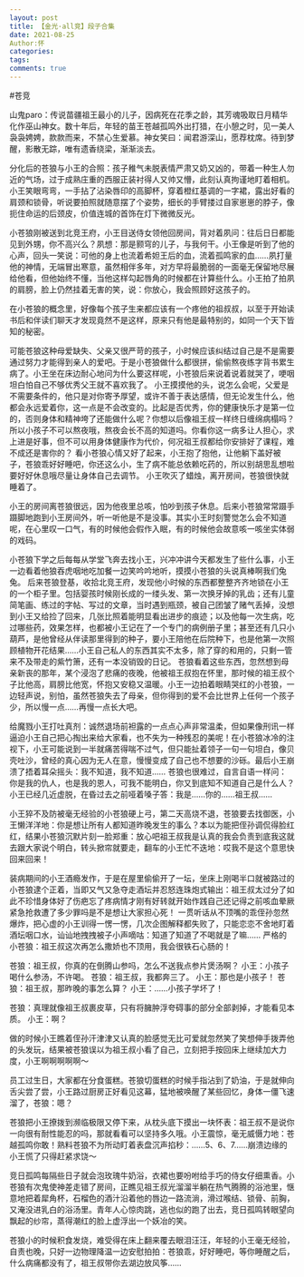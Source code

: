 ```yaml
---
layout: post
title: 【金光·all竞】段子合集
date: 2021-08-25
Author:怀
categories:
tags:
comments: true
---
```


#苍竞

山鬼paro：传说苗疆祖王最小的儿子，因病死在花季之龄，其芳魂吸取日月精华化作巫山神女。数十年后，年轻的苗王苍越孤鸣外出打猎，在小憩之时，见一美人袅袅娉娉，款款而来，不禁心生爱慕。神女笑曰：闻君游深山，愿荐枕席。待到梦醒，影散无踪，唯有遗香绕梁，渐渐淡去。

分化后的苍狼与小王的合照：孩子稚气未脱表情严肃又奶又凶的，带着一种生人勿近的气场，过于成熟庄重的西服正装衬得人又帅又懵，此刻认真拘谨地盯着相机。小王笑眼弯弯，一手拈了沾染唇印的高脚杯，穿着橙红基调的一字裙，露出好看的肩颈和锁骨，听说要拍照就随意摆了个姿势，细长的手臂搂过自家崽崽的脖子，像扼住命运的后颈皮，价值连城的首饰在灯下微微反光。

小苍狼刚被送到北竞王府，小王目送侍女领他回房间，背对着夙问：往后日日都能见到外甥，你不高兴么？夙想：那是颢穹的儿子，与我何干。小王像是听到了他的心声，回头一笑说：可他的身上也流着希妲王后的血，流着孤鸣家的血……夙打量他的神情，无端冒出寒意，虽然相伴多年，对方早将最脆弱的一面毫无保留地尽展给他看，但他始终不懂，当他这样勾起唇角的时候都在计算些什么。小王拍了拍夙的肩膀，脸上仍然挂着无害的笑，说：你放心，我会照顾好这孩子的。

在小苍狼的概念里，好像每个孩子生来都应该有一个疼他的祖叔叔，以至于开始读书后和伴读们聊天才发现竟然不是这样，原来只有他是最特别的，如同一个天下皆知的秘密。

可能苍狼这种母爱缺失、父亲又很严苛的孩子，小时候应该纠结过自己是不是需要通过努力才能得到亲人的爱吧。于是小苍狼做什么都很拼，偷偷熬夜练字背书累生病了。小王坐在床边耐心地问为什么要这样呢，小苍狼后来说着说着就哭了，哽咽坦白怕自己不够优秀父王就不喜欢我了。
小王摸摸他的头，说怎么会呢，父爱是不需要条件的，他只是对你寄予厚望，或许不善于表达感情，但无论发生什么，他都会永远爱着你，这一点是不会改变的。比起是否优秀，你的健康快乐才是第一位的，否则身体和精神垮了还能做什么呢？你想以后像祖王叔一样终日缠绵病榻吗？所以小孩子不可以熬夜哦，熬夜会长不高的知道吗。你看你这一病多让人担心，求上进是好事，但不可以用身体健康作为代价，何况祖王叔都给你安排好了课程，难不成还是害你的？
看小苍狼心情又好了起来，小王抱了抱他，让他躺下盖好被子，苍狼乖好好睡吧，你还这么小，生了病不能总依赖吃药的，所以别胡思乱想啦要好好休息哦尽量让身体自己去调节。
小王吹灭了蜡烛，离开房间，苍狼很快就睡着了。

小王的房间离苍狼很远，因为他夜里总咳，怕吵到孩子休息。后来小苍狼常常蹑手蹑脚地跑到小王房间外，听一听他是不是没事。其实小王时刻警觉怎么会不知道呢，在心里叹一口气，有的时候他会假作入眠，有的时候他会故意咳一咳坐实体弱的戏码。

小苍狼下学之后每每从学堂飞奔去找小王，兴冲冲讲今天都发生了些什么事，小王一边看着他狼吞虎咽地吃加餐一边笑吟吟地听，摸摸小苍狼的头说真棒啊我们兔兔。
后来苍狼登基，收拾北竞王府，发现他小时候的东西都整整齐齐地锁在小王的一个柜子里。包括婴孩时候刚长成的一缕头发、第一次换牙掉的乳齿；还有儿童简笔画、练过的字帖、写过的文章，当时遇到瓶颈，被自己团皱了赌气丢掉，没想到小王又给捡了回来，几张比照着能明显看出进步的痕迹；以及他每一次生病，吃过哪些药，效果怎样，也都被小王记在了一个专门的病例册子里；甚至还有几只小葫芦，是他曾经从伴读那里得到的种子，要小王陪他在后院种下，也是他第一次照顾植物开花结果……小王自己私人的东西其实不太多，除了穿的和用的，只剩一管来不及带走的紫竹箫，还有一本没销毁的日记。
苍狼看着这些东西，忽然想到母亲新丧的那年，某个浸泡了悲痛的夜晚，他被祖王叔抱在怀里，那时候的祖王叔个子比他高，肩膀比他宽，怀抱又安稳又温暖。小王一边拍着眼睛哭红的小苍狼，一边轻声说，别怕，虽然苍狼失去了母亲，但你得到的爱不会比世界上任何一个孩子少，所以慢一点……再慢一点长大吧。

给魔戮小王打吐真剂：诚然退场前袒露的一点点心声非常温柔，但如果像刑讯一样逼迫小王自己把心掏出来给大家看，也不失为一种残忍的美呢！在小苍狼冰冷的注视下，小王可能说到一半就痛苦得喘不过气，但只能扯着领子一句一句坦白，像贝壳吐沙，曾经的真心因为无人在意，慢慢变成了自己也不想要的沙砾。最后小王崩溃了捂着耳朵摇头：我不知道，我不知道……
苍狼也很难过，自言自语一样问：你是我的仇人，也是我的恩人，可我不能明白，你又到底知不知道自己是什么人？小王已经几近虚脱，在昏过去之前哑着嗓子答：我是……你的……祖王叔……

小王猝不及防被毫无经验的小苍狼硬上弓，第二天高烧不退，苍狼要去找御医，小王懒洋洋地：你是想让所有人都知道昨晚发生的事么？本以为能把侄孙调侃得脸红红，结果小苍狼沉默片刻一脸郑重：放心吧祖王叔我是认真的我会负责到底我这就去跟大家说个明白，转头掀帘就要走，翻车的小王忙不迭地：哎我不是这个意思快回来回来！

装病期间的小王酒瘾发作，于是在屋里偷偷开了一坛，坐床上刚喝半口就被路过的小苍狼逮个正着，当即又气又急夺走酒坛并忍怒连珠炮式输出：祖王叔太过分了如此不珍惜身体好了伤疤忘了疼病情才刚有好转就开始作践自己还记得之前咳血晕厥紧急抢救遭了多少罪吗是不是想让大家担心死！
一贯听话从不顶嘴的乖侄孙忽然爆炸，把心虚的小王训得一愣一愣，几次企图解释都失败了，只能恋恋不舍地盯着酒坛咽口水，讪讪地拽拽被子小声嘀咕：知道了知道了不喝就是了嘛……
严格的小苍狼：祖王叔这次再怎么撒娇也不顶用，我会很铁石心肠的！

苍狼：祖王叔，你真的在倒腾山参吗，怎么不送我点参片煲汤啊？
小王：小孩子喝什么参汤，不许喝。
苍狼：祖王叔，我都奔三了。
小王：那也是小孩子！
苍狼：祖王叔，那昨晚的事怎么算？
小王：……小孩子学坏了！

苍狼：真理就像祖王叔裹皮草，只有将臃肿浮夸碍事的部分全部剥掉，才能看见本质。
小王：啊？

做的时候小王瞧着侄孙汗津津又认真的脸感觉无比可爱就忽然笑了笑想伸手拨弄他的头发玩，结果被苍狼误以为祖王叔小看了自己，立刻把手按回床上继续加大力度，小王啊啊啊啊啊～

员工过生日，大家都在分食蛋糕。苍狼切蛋糕的时候手指沾到了奶油，于是就伸向舌尖尝了尝，小王路过厨房正好看见这幕，猛地被唤醒了某些回忆，身体一僵飞速溜了，苍狼：嗯？

苍狼把小王撩拨到濒临极限又停下来，从枕头底下摸出一块怀表：祖王叔不是说你一向很有耐性能忍的吗，那就看看可以坚持多久哦。小王震惊，毫无威慑力地：苍越孤鸣你敢！熟料苍狼不为所动盯着表盘沉声掐秒：……5、6、7……崩溃边缘的小王慌了只得赶紧求饶～

竞日孤鸣每隔些日子就会泡玫瑰牛奶浴，衣裙也要吩咐给手巧的侍女仔细熏香。小苍狼有次鬼使神差走错了房间，正瞧见祖王叔光溜溜半躺在热气腾腾的浴池里，惬意地把着犀角杯，石榴色的酒汁沿着他的唇边一路流淌，滑过喉结、锁骨、前胸，又淹没进乳白的浴汤里。青年人心惊肉跳，逃也似的跑了出去，竞日孤鸣转眼望向飘起的纱帘，蒸得潮红的脸上虚浮出一个妖冶的笑。

苍狼小的时候积食发烧，难受得在床上翻来覆去眼泪汪汪，年轻的小王毫无经验，自责也晚，只好一边物理降温一边安慰拍拍：苍狼乖，好好睡吧，等你睡醒之后，什么病痛都没有了，祖王叔带你去湖边放风筝……